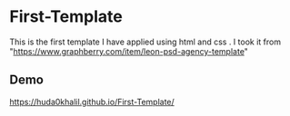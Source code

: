 # First-Template
This is the first template I have applied using html and css . I took it from "https://www.graphberry.com/item/leon-psd-agency-template"
## Demo
https://huda0khalil.github.io/First-Template/
